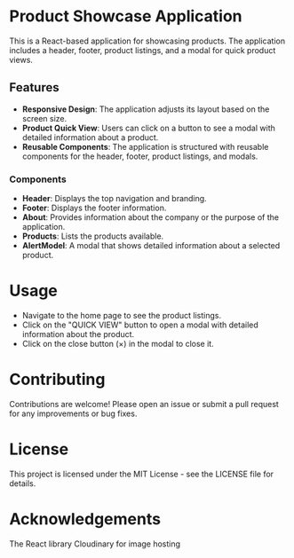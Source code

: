 # Product Showcase Application

This is a React-based application for showcasing products. The application includes a header, footer, product listings, and a modal for quick product views.

## Features

- **Responsive Design**: The application adjusts its layout based on the screen size.
- **Product Quick View**: Users can click on a button to see a modal with detailed information about a product.
- **Reusable Components**: The application is structured with reusable components for the header, footer, product listings, and modals.


### Components

- **Header**: Displays the top navigation and branding.
- **Footer**: Displays the footer information.
- **About**: Provides information about the company or the purpose of the application.
- **Products**: Lists the products available.
- **AlertModel**: A modal that shows detailed information about a selected product.

# Usage
- Navigate to the home page to see the product listings.
- Click on the "QUICK VIEW" button to open a modal with detailed information about the product.
- Click on the close button (×) in the modal to close it.

# Contributing
Contributions are welcome! Please open an issue or submit a pull request for any improvements or bug fixes.

# License
This project is licensed under the MIT License - see the LICENSE file for details.

# Acknowledgements
The React library
Cloudinary for image hosting
